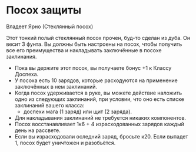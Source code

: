 # Посох защиты
Владеет Ярно (Стеклянный посох)

Этот тонкий полый стеклянный посох прочен, буд-то сделан из дуба.
Он весит 3 фунта. Вы должны быть настроены на посох, чтобы получить все его преимущества и накладывать заключённые в посохе заклинания.

* Пока вы держите этот посох, вы получаете бонус +1 к Классу Доспеха. 
* У посоха есть 10 зарядов, которые расходуются на применение заключённых в нем заклинаний. 
* Когда посох удерживается в руке, вы можете действие наложить одно из следующих заклинаний, при условии, что оно есть списке заклинаний вашего класса:
  * доспехи мага (1 заряд) или щит (2 заряда).
* Для накладывания заклинаний не требуется никаких компонентов.
* Посох восстанавливает 1к6 + 4 израсходованных зарядов каждый день на рассвете.
* Если вы израсходовали оследний заряд, бросьте к20. Если выпадет 1, посох будет уничтожен и разобьётся.